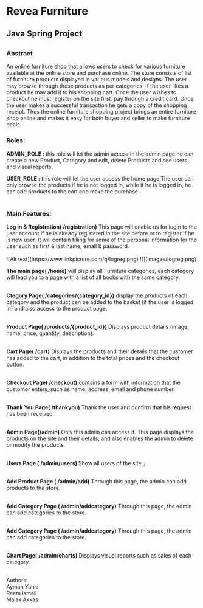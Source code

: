 <h1>Revea Furniture</h1>

<h2>Java Spring Project<h2>

  <h3>Abstract</h3>

<p>An online furniture shop that allows users to check for various furniture available at the online store and purchase online. The store consists of  list of furniture products displayed in various models and designs. 
The user may browse through these products as per categories. If the user likes a product he may add it to his shopping cart. Once the user wishes to checkout he must register on the site first.  pay through a credit card. Once the user makes a successful transaction he gets a copy of the shopping receipt. 
Thus the online furniture shopping project brings an entire furniture shop online and makes it easy for both buyer and seller to make furniture deals.</p>
  
  <h3>Roles:</h3>
 <b>ADMIN_ROLE : </b>this role will let the admin access In the admin page he can create a new Product,  Category and edit, delete Products and see users and visual reports.
  
 <b> USER_ROLE :</b> this role will let the user access the home page,The user can only browse the products if he is not logged in, while if he is logged in, he can add products to the cart and make the purchase.<br><br>

  <h3>Main Features:</h3>
<b>Log in & Registration( /registration)</b>
This page will enable us for login to the user account if he is already registered in the site before or to register if he is new user. It will contain filling for some of the personal information for the user such as first & last name, email & password.<br><br>
  ![Alt text](https://www.linkpicture.com/q/logreg.png)
  ![](images/logreg.png)

  <b>The main page( /home)</b>
will display all Furniture categories, each category will lead you to a page with a list of all books with the same category.<br><br>
  
  <b>Ctegory Page( /categories/{category_id})</b>
   display the products of each category and the product can be added to the basket (if the user is logged in) and also access to the product page.<br><br>
  
  <b>Product Page( /products/{product_id})</b>
  Displays product details (image, name, price, quantity, description).<br><br>
  
  <b>Cart Page( /cart)</b>
  Displays the products and their details that the customer has added to the cart, in addition to the total prices and the checkout button.<br><br>
  
  <b>Checkout Page( /checkout)</b>
  contains a form with information that the customer enters, such as name, address, email and  phone number.<br><br>
  
  <b>Thank You Page( /thankyou)</b>
  Thank the user and confirm that his request has been received.<br><br>
  
  <b>Admin Page(/admin)</b>
  Only this admin can access it. This page displays the products on the site and their details, and also enables the admin to delete or modify the products. <br><br>
  
  <b>Users Page ( /admin/users) </b>
  Show all users of the site ز<br><br>
  
  <b>Add Product Page ( /admin/add)</b>
  Through this page, the admin can add products to the store.<br><br> 
  
  <b>Add Category Page ( /admin/addcategory)</b>
  Through this page, the admin can add categories to the store.<br><br> 
  
  <b>Add Category Page ( /admin/addcategory)</b>
  Through this page, the admin can add categories to the store.<br><br> 
  
  <b>Chart Page( /admin/charts)</b>
  Displays visual reports such as sales of each category.<br><br>  
  
Authors:<br>
Ayman Yahia<br>
Reem Ismail<br>
Malak Akkas<br>
  

